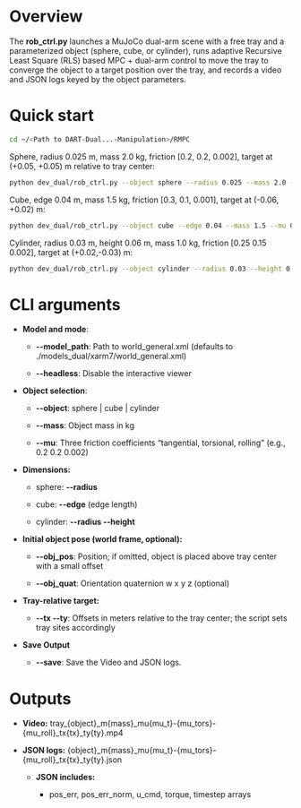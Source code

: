 # Overview

The **rob_ctrl.py** launches a MuJoCo dual-arm scene with a free tray and a parameterized object (sphere, cube, or cylinder), runs adaptive Recursive Least Square (RLS) based MPC + dual-arm control to move the tray to converge the object to a target position over the tray, and records a video and JSON logs keyed by the object parameters.

# Quick start

```bash
cd ~/<Path to DART-Dual...-Manipulation>/RMPC
```

Sphere, radius 0.025 m, mass 2.0 kg, friction [0.2, 0.2, 0.002], target at (+0.05, +0.05) m relative to tray center:
```bash
python dev_dual/rob_ctrl.py --object sphere --radius 0.025 --mass 2.0 --mu 0.2 0.2 0.002 --tx 0.05 --ty 0.05
```

Cube, edge 0.04 m, mass 1.5 kg, friction [0.3, 0.1, 0.001], target at (-0.06, +0.02) m:

```bash
python dev_dual/rob_ctrl.py --object cube --edge 0.04 --mass 1.5 --mu 0.3 0.1 0.001 --tx -0.06 --ty 0.02
```
Cylinder, radius 0.03 m, height 0.06 m, mass 1.0 kg, friction [0.25 0.15 0.002], target at (+0.02,-0.03) m:
```bash
python dev_dual/rob_ctrl.py --object cylinder --radius 0.03 --height 0.06 --mass 1.0 --mu 0.25 0.15 0.002 --tx 0.02 --ty -0.03
```

# CLI arguments

* **Model and mode**:

    * **--model_path**: Path to world_general.xml (defaults to ./models_dual/xarm7/world_general.xml)

    * **--headless**: Disable the interactive viewer

* **Object selection**:

    * **--object**: sphere | cube | cylinder

    * **--mass**: Object mass in kg

    * **--mu**: Three friction coefficients “tangential, torsional, rolling” (e.g., 0.2 0.2 0.002)

* **Dimensions:**

    * sphere: **--radius**

    * cube: **--edge** (edge length)

    * cylinder: **--radius --height**

* **Initial object pose (world frame, optional):**

    * **--obj_pos**: Position; if omitted, object is placed above tray center with a small offset

    * **--obj_quat**: Orientation quaternion w x y z (optional)

* **Tray-relative target:**

    * **--tx --ty**: Offsets in meters relative to the tray center; the script sets tray sites accordingly
      
* **Save Output**
   * **--save**: Save the Video and JSON logs.


# Outputs

* **Video:** tray_{object}_m{mass}_mu{mu_t}-{mu_tors}-{mu_roll}_tx{tx}_ty{ty}.mp4

* **JSON logs:** {object}_m{mass}_mu{mu_t}-{mu_tors}-{mu_roll}_tx{tx}_ty{ty}.json
   * **JSON includes:**

      * pos_err, pos_err_norm, u_cmd, torque, timestep arrays
